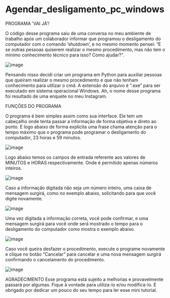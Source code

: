 # Agendar_desligamento_pc_windows


PROGRAMA 'VAI JÁ'!

O código desse programa saiu de uma conversa no meu ambiente de trabalho após um colaborador informar que programou o desligamento do computador com o comando ‘shutdown’, e no mesmo momento pensei: “E se outras pessoas quiserem realizar o mesmo procedimento, mas não tem o mínimo conhecimento técnico para isso? Como ajudar?”.
   
![image](https://github.com/evandro-dev23/Agendar_desligamento_pc_windows/assets/148179713/f06e26a0-080a-42e2-93e2-b4ea56ddb08b)

Pensando nisso decidi criar um programa em Python para auxiliar pessoas que queiram realizar o mesmo procedimento e que não tenham conhecimento para utilizar o cmd. A extensão do arquivo é “.exe” para ser executado em sistema operacional Windows. Ah, o nome desse programa foi resultado de uma enquete no meu Instagram.

FUNÇÕES DO PROGRAMA

O programa é bem simples assim como sua interface. Ele tem um cabeçalho onde tenta passar a informação de forma objetiva e direto ao ponto. E logo abaixo de forma explicita uma frase chama atenção para o tempo máximo que o programa pode programar o desligamento do computador, 23 horas e 59 minutos.

![image](https://github.com/evandro-dev23/Agendar_desligamento_pc_windows/assets/148179713/0e231075-0b92-4154-93ab-d4420ec87cbb)

Logo abaixo temos os campos de entrada referente aos valores de MINUTOS e HORAS respectivamente. Onde é permitido apenas números inteiros.

![image](https://github.com/evandro-dev23/Agendar_desligamento_pc_windows/assets/148179713/bfc40499-6890-405e-a6f9-8b7a2616f728)

Caso a informação digitada não seja um número inteiro, uma caixa de mensagem surgirá, como no exemplo abaixo, solicitando para que você digite novamente.

![image](https://github.com/evandro-dev23/Agendar_desligamento_pc_windows/assets/148179713/99703eab-15e2-416e-a172-96fa9a0781b2)

Uma vez digitada a informação correta, você pode confirmar, e uma mensagem surgirá para você onde será mostrado o tempo para o desligamento do computador como mostra o exemplo abaixo.
   
![image](https://github.com/evandro-dev23/Agendar_desligamento_pc_windows/assets/148179713/16fd4d78-9512-4ffd-b824-20f129f051f1)

Caso você queira desfazer o procedimento, execute o programe novamente e clique no botão “Cancelar” para cancelar e uma nova mensagem surgirá confirmando o cancelamento do procedimento.
   
![image](https://github.com/evandro-dev23/Agendar_desligamento_pc_windows/assets/148179713/475a20a5-0ba5-43e6-9849-fa0112fe06cd)

AGRADECIMENTO
   Esse programa está sujeito a melhorias e provavelmente passará por algumas. Fique à vontade para utiliza-lo e/ou modifica-lo. E obrigado por dedicar um pouco do seu tempo para ler esse mini tutorial.
